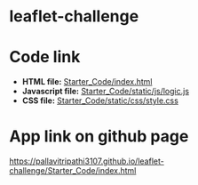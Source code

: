 # leaflet-challenge

# Code link
* **HTML file:** [Starter_Code/index.html](https://github.com/pallavitripathi3107/leaflet-challenge/blob/main/Starter_Code/index.html)
* **Javascript file:** [Starter_Code/static/js/logic.js](https://github.com/pallavitripathi3107/leaflet-challenge/blob/main/Starter_Code/static/js/logic.js)
* **CSS file:** [Starter_Code/static/css/style.css](https://github.com/pallavitripathi3107/leaflet-challenge/blob/main/Starter_Code/static/css/style.css)

# App link on github page
https://pallavitripathi3107.github.io/leaflet-challenge/Starter_Code/index.html
